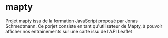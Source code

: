 # mapty
Projet mapty issu de la formation JavaScript proposé par Jonas Schmedtmann. Ce porjet consiste en tant qu'utilisateur de Mapty, à pouvoir afficher nos entraînements sur une carte issu de l'API Leaflet